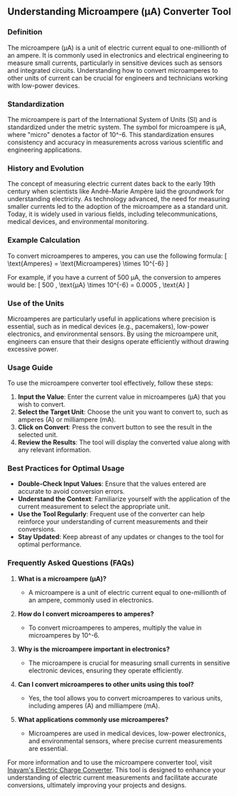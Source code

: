 ## Understanding Microampere (µA) Converter Tool

### Definition
The microampere (µA) is a unit of electric current equal to one-millionth of an ampere. It is commonly used in electronics and electrical engineering to measure small currents, particularly in sensitive devices such as sensors and integrated circuits. Understanding how to convert microamperes to other units of current can be crucial for engineers and technicians working with low-power devices.

### Standardization
The microampere is part of the International System of Units (SI) and is standardized under the metric system. The symbol for microampere is µA, where "micro" denotes a factor of 10^-6. This standardization ensures consistency and accuracy in measurements across various scientific and engineering applications.

### History and Evolution
The concept of measuring electric current dates back to the early 19th century when scientists like André-Marie Ampère laid the groundwork for understanding electricity. As technology advanced, the need for measuring smaller currents led to the adoption of the microampere as a standard unit. Today, it is widely used in various fields, including telecommunications, medical devices, and environmental monitoring.

### Example Calculation
To convert microamperes to amperes, you can use the following formula:
\[ \text{Amperes} = \text{Microamperes} \times 10^{-6} \]

For example, if you have a current of 500 µA, the conversion to amperes would be:
\[ 500 \, \text{µA} \times 10^{-6} = 0.0005 \, \text{A} \]

### Use of the Units
Microamperes are particularly useful in applications where precision is essential, such as in medical devices (e.g., pacemakers), low-power electronics, and environmental sensors. By using the microampere unit, engineers can ensure that their designs operate efficiently without drawing excessive power.

### Usage Guide
To use the microampere converter tool effectively, follow these steps:
1. **Input the Value**: Enter the current value in microamperes (µA) that you wish to convert.
2. **Select the Target Unit**: Choose the unit you want to convert to, such as amperes (A) or milliampere (mA).
3. **Click on Convert**: Press the convert button to see the result in the selected unit.
4. **Review the Results**: The tool will display the converted value along with any relevant information.

### Best Practices for Optimal Usage
- **Double-Check Input Values**: Ensure that the values entered are accurate to avoid conversion errors.
- **Understand the Context**: Familiarize yourself with the application of the current measurement to select the appropriate unit.
- **Use the Tool Regularly**: Frequent use of the converter can help reinforce your understanding of current measurements and their conversions.
- **Stay Updated**: Keep abreast of any updates or changes to the tool for optimal performance.

### Frequently Asked Questions (FAQs)

1. **What is a microampere (µA)?**
   - A microampere is a unit of electric current equal to one-millionth of an ampere, commonly used in electronics.

2. **How do I convert microamperes to amperes?**
   - To convert microamperes to amperes, multiply the value in microamperes by 10^-6.

3. **Why is the microampere important in electronics?**
   - The microampere is crucial for measuring small currents in sensitive electronic devices, ensuring they operate efficiently.

4. **Can I convert microamperes to other units using this tool?**
   - Yes, the tool allows you to convert microamperes to various units, including amperes (A) and milliampere (mA).

5. **What applications commonly use microamperes?**
   - Microamperes are used in medical devices, low-power electronics, and environmental sensors, where precise current measurements are essential.

For more information and to use the microampere converter tool, visit [Inayam's Electric Charge Converter](https://www.inayam.co/unit-converter/electric_charge). This tool is designed to enhance your understanding of electric current measurements and facilitate accurate conversions, ultimately improving your projects and designs.